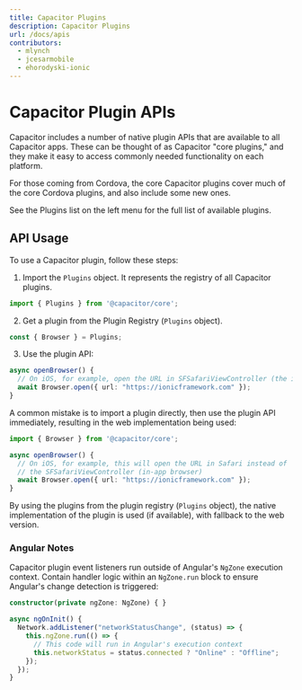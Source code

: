 ```yaml
---
title: Capacitor Plugins
description: Capacitor Plugins
url: /docs/apis
contributors:
  - mlynch
  - jcesarmobile
  - ehorodyski-ionic
---
```


# Capacitor Plugin APIs

Capacitor includes a number of native plugin APIs that are available to all Capacitor apps. These can be thought of as Capacitor "core plugins," and they make it easy to access commonly needed functionality on each platform.

For those coming from Cordova, the core Capacitor plugins cover much of the core Cordova plugins, and also include some new ones.

See the Plugins list on the left menu for the full list of available plugins.

## API Usage

To use a Capacitor plugin, follow these steps:

1) Import the `Plugins` object. It represents the registry of all Capacitor plugins.
```typescript
import { Plugins } from '@capacitor/core';
```

2) Get a plugin from the Plugin Registry (`Plugins` object).
```typescript
const { Browser } = Plugins;
```

3) Use the plugin API:
```typescript
async openBrowser() {
  // On iOS, for example, open the URL in SFSafariViewController (the in-app browser)
  await Browser.open({ url: "https://ionicframework.com" });
}
```

A common mistake is to import a plugin directly, then use the plugin API immediately, resulting in the web implementation being used:
```typescript
import { Browser } from '@capacitor/core';

async openBrowser() {
  // On iOS, for example, this will open the URL in Safari instead of
  // the SFSafariViewController (in-app browser)
  await Browser.open({ url: "https://ionicframework.com" });
}
```

By using the plugins from the plugin registry (`Plugins` object), the native implementation of the plugin is used (if available), with fallback to the web version.

### Angular Notes

Capacitor plugin event listeners run outside of Angular's `NgZone` execution context. Contain handler logic within an `NgZone.run` block to ensure Angular's change detection is triggered:

```typescript
constructor(private ngZone: NgZone) { }

async ngOnInit() {
  Network.addListener("networkStatusChange", (status) => {
    this.ngZone.run(() => {
      // This code will run in Angular's execution context
      this.networkStatus = status.connected ? "Online" : "Offline";
    });
  });
}
```